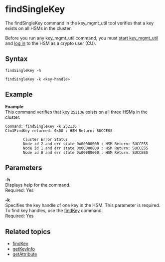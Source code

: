 # findSingleKey<a name="key_mgmt_util-findSingleKey"></a>

The findSingleKey command in the key\_mgmt\_util tool verifies that a key exists on all HSMs in the cluster\.

Before you run any key\_mgmt\_util command, you must [start key\_mgmt\_util](key_mgmt_util-getting-started.md#key_mgmt_util-start) and [log in](key_mgmt_util-getting-started.md#key_mgmt_util-log-in) to the HSM as a crypto user \(CU\)\. 

## Syntax<a name="findSingleKey-syntax"></a>

```
findSingleKey -h

findSingleKey -k <key-handle>
```

## Example<a name="findSingleKey-examples"></a>

**Example**  
This command verifies that key `252136` exists on all three HSMs in the cluster\.  

```
Command: findSingleKey -k 252136
Cfm3FindKey returned: 0x00 : HSM Return: SUCCESS

        Cluster Error Status
        Node id 2 and err state 0x00000000 : HSM Return: SUCCESS
        Node id 1 and err state 0x00000000 : HSM Return: SUCCESS
        Node id 0 and err state 0x00000000 : HSM Return: SUCCESS
```

## Parameters<a name="findSingleKey-parameters"></a>

**\-h**  
Displays help for the command\.   
Required: Yes

**\-k**  
Specifies the key handle of one key in the HSM\. This parameter is required\.   
To find key handles, use the [findKey](key_mgmt_util-listUsers.md) command\.  
Required: Yes

## Related topics<a name="findSingleKey-seealso"></a>
+ [findKey](key_mgmt_util-listUsers.md)
+ [getKeyInfo](key_mgmt_util-listUsers.md)
+ [getAttribute](key_mgmt_util-findKey.md)